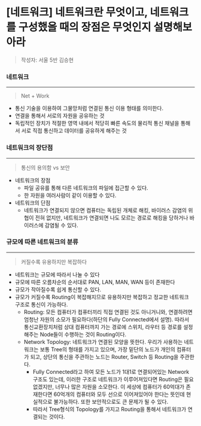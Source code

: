 # [네트워크] 네트워크란 무엇이고, 네트워크를 구성했을 때의 장점은 무엇인지 설명해보아라 

> 작성자: 서울 5반 김승현





### 네트워크

---

> Net + Work



- 통신 기술을 이용하여 그물망처럼 연결된 통신 이용 형태를 의미한다.
- 연결을 통해서 서로의 자원을 공유하는 것
- 독립적인 장치가 적절한 영역 내에서 적당히 빠른 속도의 물리적 통신 채널을 통해서 서로 직접 통신하고 데이터를 공유하게 해주는 것





### 네트워크의 장단점

---

>  통신의 용의함 vs 보안



- 네트워크의 장점
  - 파일 공유를 통해 다른 네트워크의 파일에 접근할 수 있다.
  - 한 자원을 여러사람이 같이 이용할 수 있다.
- 네트워크의 단점
  - 네트워크가 연결되지 않으면 컴퓨터는 독립된 개체로 해킹, 바이러스 감염의 위협이 전혀 없지만, 네트워크가 연결되면 나도 모르는 경로로 해킹을 당하거나 바이러스에 감염될 수 있다.



### 규모에 따른 네트워크의 분류

---

> 커질수록 유용하지만 복잡하다



- 네트워크는 규모에 따라서 나눌 수 있다
- 규모에 따른 오름차순의 순서대로 PAN, LAN, MAN, WAN 등이 존재한다
- 규모가 작아질수록 쉽게 통신할 수 있다.
- 규모가 커질수록 Routing이 복잡해지므로 유용하지만 복잡하고 정교한 네트워크 구조로 통신이 가능하다.
  - Routing: 모든 컴퓨터가 컴퓨터끼리 직접 연결된 것도 아니거니와, 연결하려면 엄청난 자원의 소모가 필요하다(하단의 Fully Connected에서 설명). 따라서 통신교환장치처럼 상대 컴퓨터까지 가는 경로에 스위치, 라우터 등 경로를 설정해주는 Node들이 수행하는 것이 Routing이다.
  - Network Topology: 네트워크가 연결된 모양을 뜻한다. 
    우리가 사용하는 네트워크는 보통 Tree의 형태를 가지고 있으며, 가장 밑단의 노드가 개인의 컴퓨터가 되고, 상단의 통신을 주관하는 노드는 Router, Switch 등 Routing을 주관한다.
    - Fully Connected라고 하여 모든 노드가 1대1로 연결되어있는 Network 구조도 있는데, 이러한 구조로 네트워크가 이루어져있다면 Routing은 필요 없겠지만, 너무나 많은 자원을 소모한다. 이 세상에 컴퓨터가 60억대가 존재한다면 60억개의 컴퓨터와 모두 선으로 이어져있어야 한다는 뜻인데 현실적으로 불가능하다. 또한 보안적으로도 큰 문제가 될 수 있다. 
    - 따라서 Tree형식의 Topology를 가지고 Routing을 통해서 네트워크가 연결되는 것이다.

